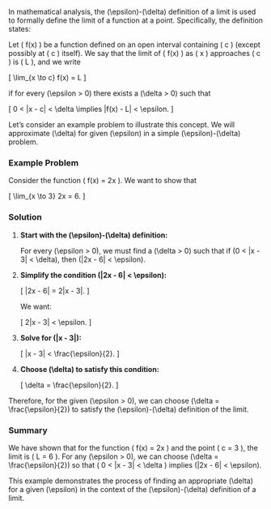 In mathematical analysis, the \(\epsilon\)-\(\delta\) definition of a limit is used to formally define the limit of a function at a point. Specifically, the definition states:

Let \( f(x) \) be a function defined on an open interval containing \( c \) (except possibly at \( c \) itself). We say that the limit of \( f(x) \) as \( x \) approaches \( c \) is \( L \), and we write

\[ \lim_{x \to c} f(x) = L \]

if for every \(\epsilon > 0\) there exists a \(\delta > 0\) such that

\[ 0 < |x - c| < \delta \implies |f(x) - L| < \epsilon. \]

Let’s consider an example problem to illustrate this concept. We will approximate \(\delta\) for given \(\epsilon\) in a simple \(\epsilon\)-\(\delta\) problem.

### Example Problem

Consider the function \( f(x) = 2x \). We want to show that

\[ \lim_{x \to 3} 2x = 6. \]

### Solution

1. **Start with the \(\epsilon\)-\(\delta\) definition:**

   For every \(\epsilon > 0\), we must find a \(\delta > 0\) such that if \(0 < |x - 3| < \delta\), then \(|2x - 6| < \epsilon\).

2. **Simplify the condition \(|2x - 6| < \epsilon\):**

   \[ |2x - 6| = 2|x - 3|. \]

   We want:

   \[ 2|x - 3| < \epsilon. \]

3. **Solve for \(|x - 3|\):**

   \[ |x - 3| < \frac{\epsilon}{2}. \]

4. **Choose \(\delta\) to satisfy this condition:**

   \[ \delta = \frac{\epsilon}{2}. \]

Therefore, for the given \(\epsilon > 0\), we can choose \(\delta = \frac{\epsilon}{2}\) to satisfy the \(\epsilon\)-\(\delta\) definition of the limit.

### Summary

We have shown that for the function \( f(x) = 2x \) and the point \( c = 3 \), the limit is \( L = 6 \). For any \(\epsilon > 0\), we can choose \(\delta = \frac{\epsilon}{2}\) so that \( 0 < |x - 3| < \delta \) implies \(|2x - 6| < \epsilon\).

This example demonstrates the process of finding an appropriate \(\delta\) for a given \(\epsilon\) in the context of the \(\epsilon\)-\(\delta\) definition of a limit.
